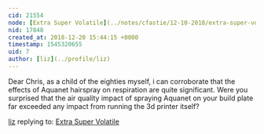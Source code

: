 ```yaml
---
cid: 21554
node: [Extra Super Volatile](../notes/cfastie/12-10-2018/extra-super-volatile)
nid: 17848
created_at: 2018-12-20 15:44:15 +0000
timestamp: 1545320655
uid: 7
author: [liz](../profile/liz)
---
```


 Dear Chris, as a child of the eighties myself, i can corroborate that the effects of Aquanet hairspray on respiration are quite significant. Were you surprised that the air quality impact of spraying Aquanet on your build plate far exceeded any impact from running the 3d printer itself?

[liz](../profile/liz) replying to: [Extra Super Volatile](../notes/cfastie/12-10-2018/extra-super-volatile)

